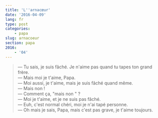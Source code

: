 ```yaml
---
title: 'L''arnacœur'
date: '2016-04-09'
lang: fr
type: post
categories:
    - papa
slug: arnacoeur
section: papa
2016:
    - '04'
---
```


> — Tu sais, je suis fâché. Je n'aime pas quand tu tapes ton grand frère.  
> — Mais moi je t'aime, Papa.  
> — Moi aussi, je t'aime, mais je suis fâché quand même.  
> — Mais non !  
> — Comment ça, "mais non " ?  
> — Moi je t'aime, et je ne suis pas fâché.  
> — Euh, c'est normal chéri, moi je n'ai tapé personne.  
> — Oh mais je sais, Papa, mais c'est pas grave, je t'aime toujours.
